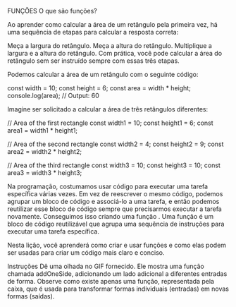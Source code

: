 FUNÇÕES
O que são funções?

Ao aprender como calcular a área de um retângulo pela primeira vez, há uma sequência de etapas para calcular a resposta correta:

Meça a largura do retângulo.
Meça a altura do retângulo.
Multiplique a largura e a altura do retângulo.
Com prática, você pode calcular a área do retângulo sem ser instruído sempre com essas três etapas.

Podemos calcular a área de um retângulo com o seguinte código:

const width = 10;
const height = 6;
const area =  width * height;
console.log(area); // Output: 60

Imagine ser solicitado a calcular a área de três retângulos diferentes:

// Area of the first rectangle
const width1 = 10;
const height1 = 6;
const area1 =  width1 * height1;

// Area of the second rectangle
const width2 = 4;
const height2 = 9;
const area2 =  width2 * height2;

// Area of the third rectangle
const width3 = 10;
const height3 = 10;
const area3 =  width3 * height3;

Na programação, costumamos usar código para executar uma tarefa específica várias vezes. Em vez de reescrever o mesmo código, podemos agrupar um bloco de código e associá-lo a uma tarefa, e então podemos reutilizar esse bloco de código sempre que precisarmos executar a tarefa novamente. Conseguimos isso criando uma função . Uma função é um bloco de código reutilizável que agrupa uma sequência de instruções para executar uma tarefa específica.

Nesta lição, você aprenderá como criar e usar funções e como elas podem ser usadas para criar um código mais claro e conciso.

Instruções
Dê uma olhada no GIF fornecido. Ele mostra uma função chamada addOneSide, adicionando um lado adicional a diferentes entradas de forma. Observe como existe apenas uma função, representada pela caixa, que é usada para transformar formas individuais (entradas) em novas formas (saídas).